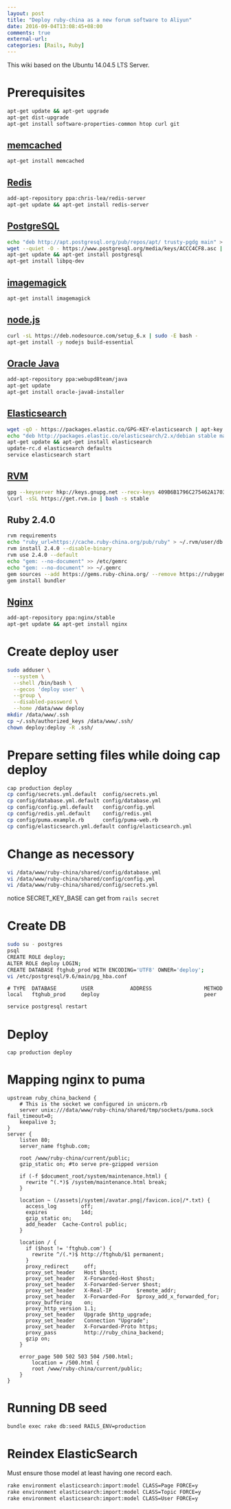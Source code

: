```yaml
---
layout: post
title: "Deploy ruby-china as a new forum software to Aliyun"
date: 2016-09-04T13:08:45+08:00
comments: true
external-url: 
categories: [Rails, Ruby]
---
```


This wiki based on the Ubuntu 14.04.5 LTS Server.

# Prerequisites

```bash
apt-get update && apt-get upgrade
apt-get dist-upgrade
apt-get install software-properties-common htop curl git
```

## [memcached](https://launchpad.net/ubuntu/+source/memcached)

```bash
apt-get install memcached
```

## [Redis](https://launchpad.net/~chris-lea/+archive/ubuntu/redis-server)

```bash
add-apt-repository ppa:chris-lea/redis-server
apt-get update && apt-get install redis-server
```

## [PostgreSQL](https://www.postgresql.org/download/linux/ubuntu/)

```bash
echo "deb http://apt.postgresql.org/pub/repos/apt/ trusty-pgdg main" > /etc/apt/sources.list.d/pgdg.list
wget --quiet -O - https://www.postgresql.org/media/keys/ACCC4CF8.asc | apt-key add -
apt-get update && apt-get install postgresql
apt-get install libpq-dev
```

## [imagemagick](https://launchpad.net/ubuntu/+source/imagemagick)

```bash
apt-get install imagemagick
```

## [node.js](https://nodejs.org/en/download/package-manager/#debian-and-ubuntu-based-linux-distributions)

```bash
curl -sL https://deb.nodesource.com/setup_6.x | sudo -E bash -
apt-get install -y nodejs build-essential
```

## [Oracle Java](https://launchpad.net/~webupd8team/+archive/ubuntu/java)

```bash
add-apt-repository ppa:webupd8team/java
apt-get update
apt-get install oracle-java8-installer
```

## [Elasticsearch](https://www.elastic.co/guide/en/elasticsearch/reference/current/setup-repositories.html#_apt)

```bash
wget -qO - https://packages.elastic.co/GPG-KEY-elasticsearch | apt-key add -
echo "deb http://packages.elastic.co/elasticsearch/2.x/debian stable main" | tee -a /etc/apt/sources.list.d/elasticsearch-2.x.list
apt-get update && apt-get install elasticsearch
update-rc.d elasticsearch defaults
service elasticsearch start
```

## [RVM](https://rvm.io)

```bash
gpg --keyserver hkp://keys.gnupg.net --recv-keys 409B6B1796C275462A1703113804BB82D39DC0E3
\curl -sSL https://get.rvm.io | bash -s stable
```

## Ruby 2.4.0

```bash
rvm requirements
echo "ruby_url=https://cache.ruby-china.org/pub/ruby" > ~/.rvm/user/db # if need mirror.
rvm install 2.4.0 --disable-binary
rvm use 2.4.0 --default
echo "gem: --no-document" >> /etc/gemrc
echo "gem: --no-document" >> ~/.gemrc
gem sources --add https://gems.ruby-china.org/ --remove https://rubygems.org/ # if need mirror
gem install bundler
```

## [Nginx](https://launchpad.net/~nginx/+archive/ubuntu/stable)

```bash
add-apt-repository ppa:nginx/stable
apt-get update && apt-get install nginx
```

# Create deploy user

```bash
sudo adduser \
  --system \
  --shell /bin/bash \
  --gecos 'deploy user' \
  --group \
  --disabled-password \
  --home /data/www deploy
mkdir /data/www/.ssh
cp ~/.ssh/authorized_keys /data/www/.ssh/
chown deploy:deploy -R .ssh/
```

# Prepare setting files while doing cap deploy

```bash
cap production deploy
cp config/secrets.yml.default  config/secrets.yml
cp config/database.yml.default config/database.yml
cp config/config.yml.default   config/config.yml
cp config/redis.yml.default    config/redis.yml
cp config/puma.example.rb      config/puma-web.rb
cp config/elasticsearch.yml.default config/elasticsearch.yml 
```

# Change as necessory

```bash
vi /data/www/ruby-china/shared/config/database.yml
vi /data/www/ruby-china/shared/config/config.yml
vi /data/www/ruby-china/shared/config/secrets.yml
```

notice SECRET_KEY_BASE can get from `rails secret`

# Create DB

```bash
sudo su - postgres
psql
CREATE ROLE deploy;
ALTER ROLE deploy LOGIN;
CREATE DATABASE ftghub_prod WITH ENCODING='UTF8' OWNER='deploy';
vi /etc/postgresql/9.6/main/pg_hba.conf
```

```
# TYPE  DATABASE        USER            ADDRESS                 METHOD
local  	ftghub_prod    	deploy 					                peer
```

```bash
service postgresql restart
```

# Deploy

```
cap production deploy
```

# Mapping nginx to puma

```nginx
upstream ruby_china_backend {
    # This is the socket we configured in unicorn.rb
    server unix:///data/www/ruby-china/shared/tmp/sockets/puma.sock fail_timeout=0;
    keepalive 3;    
}
server {
    listen 80;
    server_name ftghub.com;

    root /www/ruby-china/current/public;
    gzip_static on; #to serve pre-gzipped version

    if (-f $document_root/system/maintenance.html) {
      rewrite ^(.*)$ /system/maintenance.html break;
    }

    location ~ (/assets|/system|/avatar.png|/favicon.ico|/*.txt) {
      access_log        off;
      expires           14d;
      gzip_static on;
      add_header  Cache-Control public;
    }

    location / {
      if ($host != 'ftghub.com') {
        rewrite ^/(.*)$ http://ftghub/$1 permanent;
      }
      proxy_redirect     off;
      proxy_set_header   Host $host;
      proxy_set_header   X-Forwarded-Host $host;
      proxy_set_header   X-Forwarded-Server $host;
      proxy_set_header   X-Real-IP        $remote_addr;
      proxy_set_header   X-Forwarded-For  $proxy_add_x_forwarded_for;
      proxy_buffering    on;
      proxy_http_version 1.1;
      proxy_set_header   Upgrade $http_upgrade;
      proxy_set_header   Connection "Upgrade";
      proxy_set_header   X-Forwarded-Proto https;
      proxy_pass         http://ruby_china_backend;
      gzip on;
    }

    error_page 500 502 503 504 /500.html;
        location = /500.html {
        root /www/ruby-china/current/public;
    }
}
```

# Running DB seed

```bash
bundle exec rake db:seed RAILS_ENV=production
```

# Reindex ElasticSearch

Must ensure those model at least having one record each.

```bash
rake environment elasticsearch:import:model CLASS=Page FORCE=y
rake environment elasticsearch:import:model CLASS=Topic FORCE=y
rake environment elasticsearch:import:model CLASS=User FORCE=y
```
